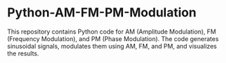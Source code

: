 # Python-AM-FM-PM-Modulation
This repository contains Python code for AM (Amplitude Modulation), FM (Frequency Modulation), and PM (Phase Modulation). The code generates sinusoidal signals, modulates them using AM, FM, and PM, and visualizes the results.
